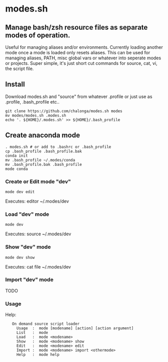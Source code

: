 # modes.sh
## Manage bash/zsh resource files as separate modes of operation.

Useful for managing aliases and/or environments.  Currently loading another mode once a mode is loaded only resets aliases. This can be used for managing aliases, PATH, misc global vars or whatever into seperate modes or projects.
Super simple, it's just short cut commands for source, cat, vi, the script file.

## Install
Download modes.sh and "source" from whatever .profile or just use as .profile, .bash_profile etc..
```
git clone https://github.com/chalonga/modes.sh modes
mv modes/modes.sh .modes.sh
echo '. ${HOME}/.modes.sh' >> ${HOME}/.bash_profile
```

## Create anaconda mode
```
. modes.sh # or add to .bashrc or .bash_profile
cp .bash_profile .bash_profile.bak
conda init
mv .bash_profile ~/.modes/conda
mv .bash_profile.bak .bash_profile
mode conda
```

### Create or Edit mode "dev"
```
mode dev edit
```
Executes: editor ~/.modes/dev

### Load "dev" mode
```
mode dev
```
Executes: source ~/.modes/dev

### Show "dev" mode 
```
mode dev show
```
Executes: cat file ~/.modes/dev

### Import "dev" mode 
TODO

### Usage 
Help:
```
   On demand source script loader
     Usage  :  mode [modename] [action] [action argument]
     List   :  mode
     Load   :  mode <modename>
     Show   :  mode <modename> show
     Edit   :  mode <modename> edit
     Import :  mode <modename> import <othermode>
     Help   :  mode help
```

